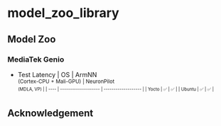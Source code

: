# model_zoo_library
## Model Zoo
### MediaTek Genio

* Test Latency
  |         OS       | ArmNN<br><sup>(Cortex-CPU + Mali-GPU) | NeuronPilot<br><sup>(MDLA, VP)  |
  |         ----     |         --------------------          |       -------------------       |
  |      Yocto       |  :white_check_mark: |  :white_check_mark: |
  |      Ubuntu      |  :white_check_mark: |  :white_check_mark: |



## Acknowledgement
